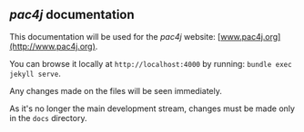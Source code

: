## *pac4j* documentation

This documentation will be used for the *pac4j* website: [www.pac4j.org](http://www.pac4j.org).

You can browse it locally at `http://localhost:4000` by running: `bundle exec jekyll serve`.

Any changes made on the files will be seen immediately.

As it's no longer the main development stream, changes must be made only in the `docs` directory.
